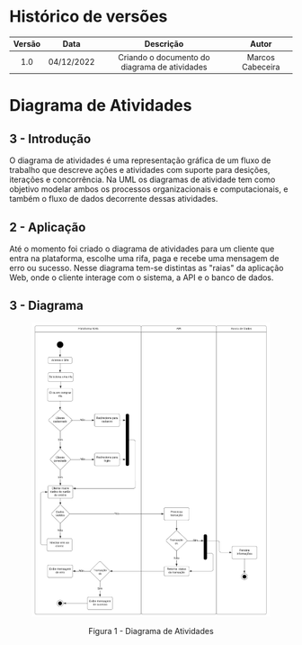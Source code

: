 # Histórico de versões

| Versão |    Data    |                     Descrição                 |      Autor       |
| :----: | :--------: | :-------------------------------------------: | :--------------: |
|  1.0   | 04/12/2022 | Criando o documento do diagrama de atividades | Marcos Cabeceira |


# Diagrama de Atividades

## 3 - Introdução

O diagrama de atividades é uma representação gráfica de um fluxo de trabalho que descreve ações e atividades com suporte para desições, iterações e concorrência. Na UML os diagramas de atividade tem como objetivo modelar ambos os processos organizacionais e computacionais, e também o fluxo de dados decorrente dessas atividades.

## 2 - Aplicação

Até o momento foi criado o diagrama de atividades para um cliente que entra na plataforma, escolhe uma rifa, paga e recebe uma mensagem de erro ou sucesso. Nesse diagrama tem-se distintas as "raias" da aplicação Web, onde o cliente interage com o sistema, a API e o banco de dados.

## 3 - Diagrama

<figure>
<img src="../assets/Activity%20diagram.png" />
<figcaption align="center">
  <p>Figura 1 - Diagrama de Atividades</p>
</figcaption>
</figure>
